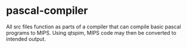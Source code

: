 # pascal-compiler

All src files function as parts of a compiler that can compile basic pascal programs to MIPS. Using qtspim, MIPS code may then be converted to intended output.
